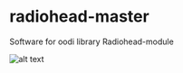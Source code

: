 # radiohead-master
Software for oodi library Radiohead-module

![alt text](https://github.com/jonathanleinola/radiohead-master/blob/master/data/documentation/Overall_architechture_of_software_and_hardware.PNG?raw=true)
